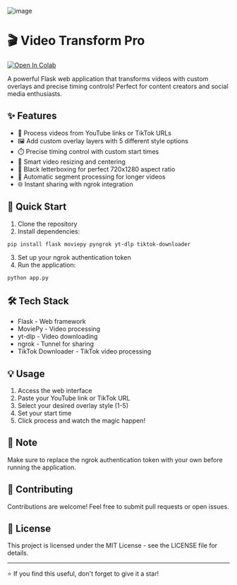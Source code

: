 ![image](https://github.com/user-attachments/assets/ac69652f-cc78-4ee5-a383-d9e6e8680826)
# 🎬 Video Transform Pro

[![Open In Colab](https://colab.research.google.com/assets/colab-badge.svg)](https://colab.research.google.com/drive/1x1kU6WNdPw4CAnVMM-q-QDTzConuO4C8?usp=sharing)

A powerful Flask web application that transforms videos with custom overlays and precise timing controls! Perfect for content creators and social media enthusiasts.

## ✨ Features

* 🎯 Process videos from YouTube links or TikTok URLs
* 🖼️ Add custom overlay layers with 5 different style options
* ⏱️ Precise timing control with custom start times
* 📏 Smart video resizing and centering
* 🎨 Black letterboxing for perfect 720x1280 aspect ratio
* 🔄 Automatic segment processing for longer videos
* 🌐 Instant sharing with ngrok integration

## 🚀 Quick Start

1. Clone the repository
2. Install dependencies:
```bash
pip install flask moviepy pyngrok yt-dlp tiktok-downloader
```

3. Set up your ngrok authentication token
4. Run the application:
```bash
python app.py
```

## 🛠️ Tech Stack

* Flask - Web framework
* MoviePy - Video processing
* yt-dlp - Video downloading
* ngrok - Tunnel for sharing
* TikTok Downloader - TikTok video processing

## 💡 Usage

1. Access the web interface
2. Paste your YouTube link or TikTok URL
3. Select your desired overlay style (1-5)
4. Set your start time
5. Click process and watch the magic happen!


## 📝 Note

Make sure to replace the ngrok authentication token with your own before running the application.

## 🤝 Contributing

Contributions are welcome! Feel free to submit pull requests or open issues.

## 📄 License

This project is licensed under the MIT License - see the LICENSE file for details.

---
⭐ If you find this useful, don't forget to give it a star!
